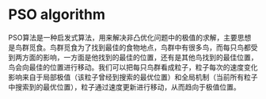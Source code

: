 # PSO algorithm
PSO算法是一种启发式算法，用来解决非凸优化问题中的极值的求解，主要思想是鸟群觅食。鸟群觅食为了找到最佳的食物地点，鸟群中有很多鸟，而每只鸟都受到两方面的影响，一方面是他找到的最佳的位置，还有是其他鸟找到的最佳位置，鸟会向最佳的位置进行移动。我们可以把每只鸟群看成粒子，粒子每次的速度变化影响来自于局部极值（该粒子曾经到搜索的最优位置）和全局机制（当前所有粒子中搜索到的最优位置），粒子通过速度更新进行移动，从而趋向于极值位置。
